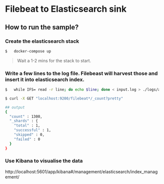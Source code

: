 # Filebeat to Elasticsearch sink

## How to run the sample?

### Create the elasticsearch stack
```bash
$   docker-compose up 
```

> Wait a 1-2 mins for the stack to start. 

### Write a few lines to the log file. Filebeast will harvest those and insert it into elasticsearch index.
```bash
$   while IFS= read -r line; do echo $line; done < input.log > ./logs/app.log

$ curl -X GET "localhost:9200/filebeat*/_count?pretty"

## output
{
  "count" : 1300,
  "_shards" : {
    "total" : 1,
    "successful" : 1,
    "skipped" : 0,
    "failed" : 0
  }
}
```

### Use Kibana to visualise the data

http://localhost:5601/app/kibana#/management/elasticsearch/index_management/


